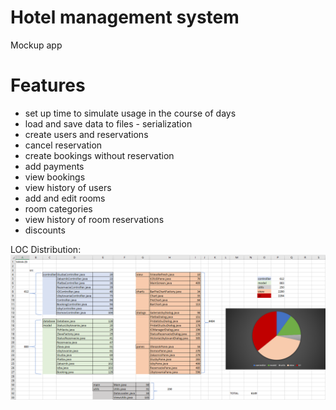 # Hotel management system
Mockup app

# Features
- set up time to simulate usage in the course of days
- load and save data to files - serialization
- create users and reservations
- cancel reservation
- create bookings without reservation
- add payments
- view bookings
- view history of users
- add and edit rooms
- room categories
- view history of room reservations
- discounts


LOC Distribution: 
<img src="graf.png">
